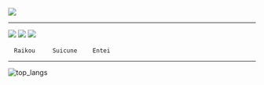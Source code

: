 <!-- ![](https://data14.sticker.fan/20200904/file_2745638_128x128.webp) -->
![](https://img.itch.zone/aW1nLzEwNTE5NDMuZ2lm/original/UOzaTJ.gif)

---
![](https://play.pokemonshowdown.com/sprites/ani/raikou.gif)
![](https://play.pokemonshowdown.com/sprites/ani/suicune.gif)
![](https://play.pokemonshowdown.com/sprites/ani/entei.gif)

    `Raikou`         `Suicune`        `Entei`

---
![top_langs](https://github-readme-stats.vercel.app/api/top-langs/?username=tiencoffee&layout=compact&langs_count=10)
